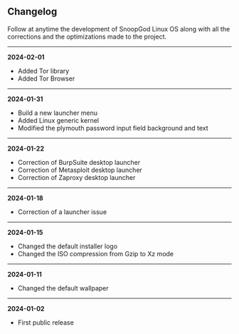## Changelog

Follow at anytime the development of SnoopGod Linux OS along with all the corrections and the optimizations made to the project.


* * *

**2024-02-01**

- Added Tor library
- Added Tor Browser

* * *

**2024-01-31**

- Build a new launcher menu
- Added Linux generic kernel
- Modified the plymouth password input field background and text

* * *

**2024-01-22**

- Correction of BurpSuite desktop launcher
- Correction of Metasploit desktop launcher
- Correction of Zaproxy desktop launcher

* * *

**2024-01-18**

- Correction of a launcher issue

* * *

**2024-01-15**

- Changed the default installer logo
- Changed the ISO compression from Gzip to Xz mode

* * *

**2024-01-11**

- Changed the default wallpaper

* * *

**2024-01-02**

- First public release
